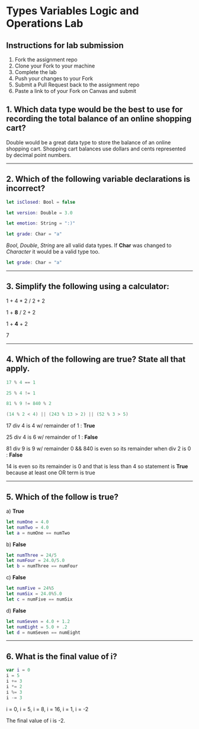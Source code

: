 # Types Variables Logic and Operations Lab

## Instructions for lab submission

1. Fork the assignment repo
1. Clone your Fork to your machine
1. Complete the lab
1. Push your changes to your Fork
1. Submit a Pull Request back to the assignment repo
1. Paste a link to of your Fork on Canvas and submit

## 1. Which data type would be the best to use for recording the total balance of an online shopping cart?

Double would be a great data type to store the balance of an online shopping cart. Shopping cart balances use dollars and cents represented by decimal point numbers. 

***
## 2. Which of the following variable declarations is **incorrect**?

```swift
let isClosed: Bool = false

let version: Double = 3.0

let emotion: String = ":)"

let grade: Char = "a"
```

*Bool*, *Double*, *String* are all valid data types. If **Char** was changed to *Character* it would be a valid type too.

```swift
let grade: Char = "a"
``` 

***
## 3. Simplify the following using a calculator:

1 + 4 * 2 / 2 + 2

1 + **8** / 2 + 2

1 + **4** + 2

7

***
## 4. Which of the following are true? State all that apply.

```swift
17 % 4 == 1

25 % 4 != 1

81 % 9 != 840 % 2

(14 % 2 < 4) || (243 % 13 > 2) || (52 % 3 > 5)
```

17 div 4  is 4 w/ remainder of 1 : **True**

25 div 4 is 6 w/ remainder of 1 : **False**

81 div 9 is 9 w/ remainder 0 && 840 is even so its remainder when div 2 is 0 : **False**

14 is even so its remainder is 0 and that is less than 4 so statement is **True** because at least one OR term is true

***
## 5. Which of the follow is true?

a) **True**
```swift
let numOne = 4.0
let numTwo = 4.0
let a = numOne == numTwo
```
b) **False**
```swift
let numThree = 24/5
let numFour = 24.0/5.0
let b = numThree == numFour
```
c) **False**
```swift
let numFive = 24%5
let numSix = 24.0%5.0
let c = numFive == numSix
```
d) **False**
```swift
let numSeven = 4.0 + 1.2
let numEight = 5.0 + .2
let d = numSeven == numEight
```

***
## 6. What is the final value of i?

```swift
var i = 0
i = 5
i += 3
i *= 2
i %= 3
i -= 3
```
i = 0, i = 5, i = 8, i = 16, i = 1, i = -2

The final value of i is -2.
